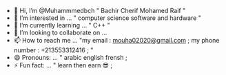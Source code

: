 - 👋 Hi, I’m @Muhammmedbch " Bachir Cherif Mohamed Raif "
- 👀 I’m interested in ... " computer science software and hardware "
- 🌱 I’m currently learning ... " C++ "
- 💞️ I’m looking to collaborate on ... 
- 📫 How to reach me ... "my email : mouha02020@gmail.com ; my phone number : +213553312416 ; "
- 😄 Pronouns: ... " arabic english frensh ;
- ⚡ Fun fact: ... " learn then earn 😎 ;

<!---
Muhammmedbch/Muhammmedbch is a ✨ special ✨ repository because its `README.md` (this file) appears on your GitHub profile.
You can click the Preview link to take a look at your changes.
--->
